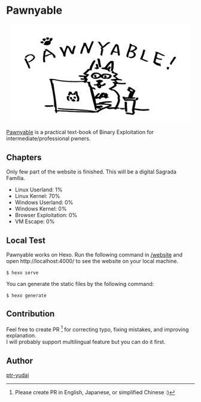 # Pawnyable

<p align="center"><img src="/docs/pawnyable.png" width="480px" alt="Pawnyable"></p>

[Pawnyable](https://pawnyable.cafe/) is a practical text-book of Binary Exploitation for intermediate/professional pwners.

## Chapters
Only few part of the website is finished. This will be a digital Sagrada Família.

- Linux Userland: 1%
- Linux Kernel: 70%
- Windows Userland: 0%
- Windows Kernel: 0%
- Browser Exploitation: 0%
- VM Escape: 0%

## Local Test
Pawnyable works on Hexo.
Run the following command in [/website](website) and open http://localhost:4000/ to see the website on your local machine.
```
$ hexo serve
```
You can generate the static files by the following command:
```
$ hexo generate
```

## Contribution
Feel free to create PR [^1] for correcting typo, fixing mistakes, and improving explanation.  
I will probably support multilingual feature but you can do it first.

## Author
[ptr-yudai](https://twitter.com/ptrYudai)

[^1]: Please create PR in English, Japanese, or simplified Chinese :)
